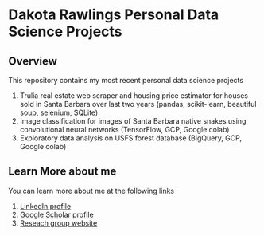 # Dakota Rawlings Personal Data Science Projects

## Overview

This repository contains my most recent personal data science projects
1. Trulia real estate web scraper and housing price estimator for houses sold in Santa Barbara over last two years (pandas, scikit-learn, beautiful soup, selenium, SQLite)
2. Image classification for images of Santa Barbara native snakes using convolutional neural networks (TensorFlow, GCP, Google colab)
3. Exploratory data analysis on USFS forest database (BigQuery, GCP, Google colab)

## Learn More about me

You can learn more about me at the following links

1. [LinkedIn profile](https://www.linkedin.com/in/dakotarawlings/)
2. [Google Scholar profile](https://scholar.google.com/citations?view_op=list_works&hl=en&hl=en&user=X_x46vUAAAAJ)
3. [Reseach group website](http://www.segalman.mrl.ucsb.edu/)
